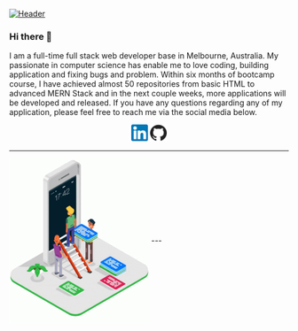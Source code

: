 [![Header](https://raw.githubusercontent.com/MartinHeinz/Lihuor/Lihuor/readme_header.png "Header")](https://some-url.dev/)
### Hi there 👋

I am a full-time full stack web developer base in Melbourne, Australia. My passionate in computer science has enable me to love coding, building application and fixing bugs and problem. Within six months of bootcamp course, I have achieved almost 50 repositories from basic HTML to advanced MERN Stack and in the next couple weeks, more applications will be developed and released. If you have any questions regarding any of my application, please feel free to reach me via the social media below.

<p align='center'>
<a href="https://www.linkedin.com/in/lihuor-slot/"><img height="30" src="./icons/linkedin.png"></a>
<a href="https://github.com/Lihuor"><img height="30" src="./icons/github.png"></a>
</p>

---
<img align="center" src="./icons/web%20design.gif" width="50%">
---


<!--
**Lihuor/Lihuor** is a ✨ _special_ ✨ repository because its `README.md` (this file) appears on your GitHub profile.

Here are some ideas to get you started:

- 🔭 I’m currently working on ...
- 🌱 I’m currently learning ...
- 👯 I’m looking to collaborate on ...
- 🤔 I’m looking for help with ...
- 💬 Ask me about ...
- 📫 How to reach me: ...
- 😄 Pronouns: ...
- ⚡ Fun fact: ...
-->
